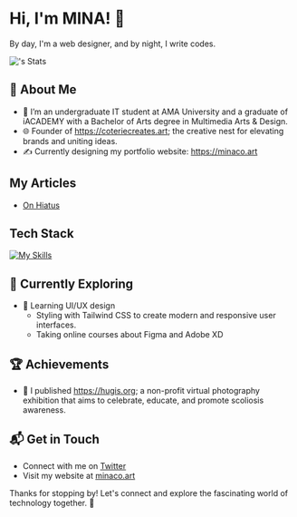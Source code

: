 # Hi, I'm MINA! 👋

By day, I'm a web designer, and by night, I write codes.

![<username>'s Stats](https://github-readme-stats.vercel.app/api?username=seaweedfrolic&theme=vue-dark&show_icons=true&hide_border=true&count_private=true)

## 🚀 About Me

- 🔭 I’m an undergraduate IT student at AMA University and a graduate of iACADEMY with a Bachelor of Arts degree in Multimedia Arts & Design.
- 🌐 Founder of https://coteriecreates.art; the creative nest for elevating brands and uniting ideas.
- ✍️ Currently designing my portfolio website: https://minaco.art

## My Articles
- [On Hiatus](https://plumrain.hatenablog.com/)


## Tech Stack
[![My Skills](https://skillicons.dev/icons?i=js,html,css,xd)](https://skillicons.dev)

## 🌱 Currently Exploring

- 🚀 Learning UI/UX design
  - Styling with Tailwind CSS to create modern and responsive user interfaces.
  - Taking online courses about Figma and Adobe XD

 ## 🏆 Achievements

- 🌟 I published https://hugis.org; a non-profit virtual photography exhibition that aims to celebrate, educate, and promote scoliosis awareness.


## 📬 Get in Touch

- Connect with me on [Twitter](https://twitter.com/CyanicOrange)
- Visit my website at [minaco.art](https://minaco.art)

Thanks for stopping by! Let's connect and explore the fascinating world of technology together. 🚀



<!--

Here are some ideas to get you started:

- 🔭 I’m currently working on ...
- 🌱 I’m currently learning ...
- 👯 I’m looking to collaborate on ...
- 🤔 I’m looking for help with ...
- 💬 Ask me about ...
- 📫 How to reach me: ...
- 😄 Pronouns: ...
- ⚡ Fun fact: ...
-->